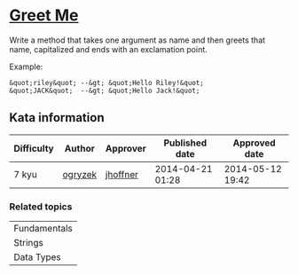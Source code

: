 
<h1><a href="https://www.codewars.com/kata/535474308bb336c9980006f2">Greet Me</a></h1>
<p>
Write a method that takes one argument as name and then greets that name, capitalized and ends with an exclamation point.

Example:

```
&quot;riley&quot; --&gt; &quot;Hello Riley!&quot;
&quot;JACK&quot;  --&gt; &quot;Hello Jack!&quot;
```
</p>
<h2>Kata information</h2>
<table>
  <thead>
    <tr>
      <th>Difficulty</th>
      <th>Author</th>
      <th>Approver</th>
      <th>Published date</th>
      <th>Approved date</th>
    </tr>
  </thead>
  <tbody>
    <tr>
      <td>7 kyu</td>
      <td> <a href="https://www.codewars.com/users/ogryzek">ogryzek</a></td>
      <td> <a href="https://www.codewars.com/users/jhoffner">jhoffner</a></td>
      <td>2014-04-21 01:28</td>
      <td>2014-05-12 19:42</td>
    </tr>
  </tbody>
</table>
<h3>Related topics</h3>
<table>
  <tbody></tbody>
  <tr>
    <td>Fundamentals</td>
  </tr>
  <tr>
    <td>Strings</td>
  </tr>
  <tr>
    <td>Data Types</td>
  </tr>
</table>